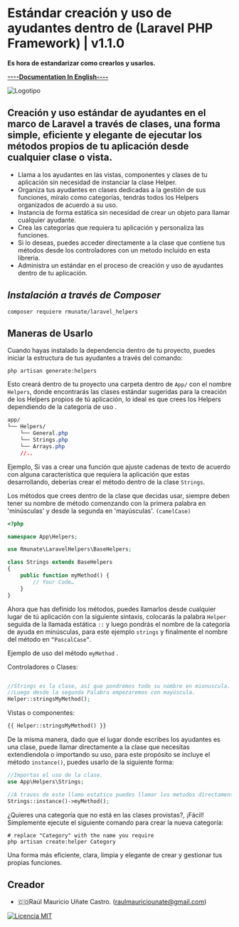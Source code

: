 # Estándar creación y uso de ayudantes dentro de (Laravel PHP Framework) | v1.1.0
**Es hora de estandarizar como crearlos y usarlos.**

[**----Documentation In English----**](README.md)

![Logotipo](https://github.com/rmunate/PHP2JS/assets/91748598/447112ed-7993-4808-bfb8-fd85da3c0010)

## Creación y uso estándar de ayudantes en el marco de Laravel a través de clases, una forma simple, eficiente y elegante de ejecutar los métodos propios de tu aplicación desde cualquier clase o vista.

- Llama a los ayudantes en las vistas, componentes y clases de tu aplicación sin necesidad de instanciar la clase Helper.
- Organiza tus ayudantes en clases dedicadas a la gestión de sus funciones, míralo como categorías, tendrás todos los Helpers organizados de acuerdo a su uso.
- Instancia de forma estática sin necesidad de crear un objeto para llamar cualquier ayudante.
- Crea las categorías que requiera tu aplicación y personaliza las funciones.
- Si lo deseas, puedes acceder directamente a la clase que contiene tus métodos desde los controladores con un metodo incluido en esta libreria.
- Administra un estándar en el proceso de creación y uso de ayudantes dentro de tu aplicación.

## _Instalación a través de Composer_

```shell
composer requiere rmunate/laravel_helpers
```


## Maneras de Usarlo
Cuando hayas instalado la dependencia dentro de tu proyecto, puedes iniciar la estructura de tus ayudantes a través del comando:

```shell
php artisan generate:helpers
```

Esto creará dentro de tu proyecto una carpeta dentro de `App/` con el nombre `Helpers`, donde encontrarás las clases estándar sugeridas para la creación de los Helpers propios de tú aplicación, lo ideal es que crees los Helpers dependiendo de la categoría de uso .

```css
app/
└── Helpers/
    └── General.php
    └── Strings.php
    └── Arrays.php
    //..

```
Ejemplo, Si vas a crear una función que ajuste cadenas de texto de acuerdo con alguna característica que requiera la aplicación que estas desarrollando, deberías crear el método dentro de la clase `Strings`.

Los métodos que crees dentro de la clase que decidas usar, siempre deben tener su nombre de método comenzando con la primera palabra en 'minúsculas' y desde la segunda en 'mayúsculas'. `(camelCase)`

```php
<?php

namespace App\Helpers;

use Rmunate\LaravelHelpers\BaseHelpers;

class Strings extends BaseHelpers
{
    public function myMethod() {
        // Your Code…
    }
}
```
Ahora que has definido los métodos, puedes llamarlos desde cualquier lugar de tú aplicación con la siguiente sintaxis, colocarás la palabra `Helper` seguida de la llamada estática `::` y luego pondrás el nombre de la categoría de ayuda en minúsculas, para este ejemplo `strings` y finalmente el nombre del método en `“PascalCase”`.

Ejemplo de uso del método `myMethod` .

Controladores o Clases:

```php

//Strings es la clase, así que pondremos todo su nombre en mionuscula.
//Luego desde la segunda Palabra empezaremos con mayúscula.
Helper::stringsMyMethod();
```
Vistas o componentes:

```php
{{ Helper::stringsMyMethod() }}
```

De la misma manera, dado que el lugar donde escribes los ayudantes es una clase, puede llamar directamente a la clase que necesitas extendiendola o importando su uso, para este propósito se incluye el método `instance()`, puedes usarlo de la siguiente forma:

```php
//Importas el uso de la clase.
use App\Helpers\Strings;

//A traves de este llamo estatico puedes llamar los metodos directamente.
Strings::instance()->myMethod();
```
¿Quieres una categoría que no está en las clases provistas?, ¡Fácil! Simplemente ejecute el siguiente comando para crear la nueva categoría:

```shell
# replace "Category" with the name you require
php artisan create:helper Category
```
Una forma más eficiente, clara, limpia y elegante de crear y gestionar tus propias funciones.

## Creador
- 🇨🇴Raúl Mauricio Uñate Castro. (raulmauriciounate@gmail.com)

[![Licencia MIT](https://img.shields.io/badge/License-MIT-green.svg)](https://choosealicense.com/licenses/mit/)
